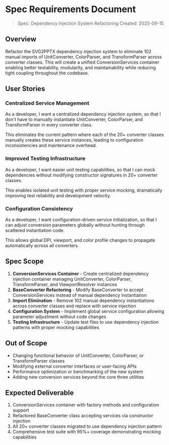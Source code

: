 # Spec Requirements Document

> Spec: Dependency Injection System Refactoring
> Created: 2025-09-15

## Overview

Refactor the SVG2PPTX dependency injection system to eliminate 102 manual imports of UnitConverter, ColorParser, and TransformParser across converter classes. This will create a unified ConversionServices container enabling better testability, modularity, and maintainability while reducing tight coupling throughout the codebase.

## User Stories

### Centralized Service Management

As a developer, I want a centralized dependency injection system, so that I don't have to manually instantiate UnitConverter, ColorParser, and TransformParser in every converter class.

This eliminates the current pattern where each of the 20+ converter classes manually creates these service instances, leading to configuration inconsistencies and maintenance overhead.

### Improved Testing Infrastructure

As a developer, I want easier unit testing capabilities, so that I can mock dependencies without modifying constructor signatures in 20+ converter classes.

This enables isolated unit testing with proper service mocking, dramatically improving test reliability and development velocity.

### Configuration Consistency

As a developer, I want configuration-driven service initialization, so that I can adjust conversion parameters globally without hunting through scattered instantiation code.

This allows global DPI, viewport, and color profile changes to propagate automatically across all converters.

## Spec Scope

1. **ConversionServices Container** - Create centralized dependency injection container managing UnitConverter, ColorParser, TransformParser, and ViewportResolver instances
2. **BaseConverter Refactoring** - Modify BaseConverter to accept ConversionServices instead of manual dependency instantiation
3. **Import Elimination** - Remove 102 manual dependency instantiations across converter classes and replace with service injection
4. **Configuration System** - Implement global service configuration allowing parameter adjustment without code changes
5. **Testing Infrastructure** - Update test files to use dependency injection patterns with proper mocking capabilities

## Out of Scope

- Changing functional behavior of UnitConverter, ColorParser, or TransformParser classes
- Modifying external converter interfaces or user-facing APIs
- Performance optimization or benchmarking of the new system
- Adding new conversion services beyond the core three utilities

## Expected Deliverable

1. ConversionServices container with factory methods and configuration support
2. Refactored BaseConverter class accepting services via constructor injection
3. All 20+ converter classes migrated to use dependency injection pattern
4. Comprehensive test suite with 95%+ coverage demonstrating mocking capabilities